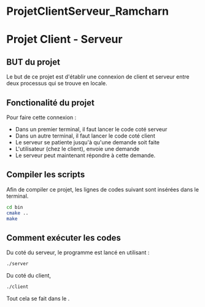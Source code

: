 # ProjetClientServeur_Ramcharn

# Projet Client - Serveur

## BUT du projet
Le but de ce projet est d'établir une connexion de client et serveur entre deux processus qui se trouve en locale.

## Fonctionalité du projet
Pour faire cette connexion :
 - Dans un premier terminal, il faut lancer le code coté serveur
 - Dans un autre terminal, il faut lancer le code coté client
 - Le serveur se patiente jusqu'à qu'une demande soit faite
 - L'utilisateur (chez le client), envoie une demande
 - Le serveur peut maintenant répondre à cette demande.

## Compiler les scripts

Afin de compiler ce projet, les lignes de codes suivant sont insérées dans le terminal. 

```sh
cd bin
cmake ..
make
```

## Comment exécuter les codes
Du coté du serveur, le programme est lancé en utilisant :
```sh
./server
```
Du coté du client, 
```sh
./client
```
Tout cela se fait dans le <bin>.
